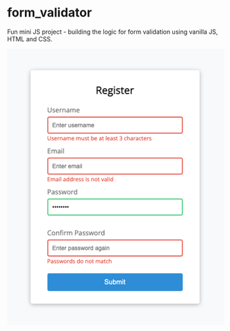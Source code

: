 # form_validator

Fun mini JS project - building the logic for form validation using vanilla JS, HTML and CSS.

![Project screenshot](Screenshot.png)
